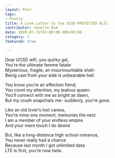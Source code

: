 ```yaml
---
layout: Post
tags: 
- Poetry
title: A Love Letter to the UCSD-PROTECTED Wifi
contributor: Janelle Kim
date: 2020-07-31T07:00:00.000+00:00
category: 1
featured: true

---
```

Dear UCSD wifi, you quirky gal,<br>You’re the ultimate femme fatale:<br>Mysterious, fragile, an insurmountable shell-<br>Being cast from your side is unbearable hell. 

You know you’re an affection fiend;<br>You covet my attention, my jealous queen.<br>You’ll connect with me as bright as dawn,<br>But my crush snapchats me- suddenly, you’re gone.

Like an old lover’s lost caress,<br>You’re mine one moment, memories the next.<br>I am a member of your endless empire<br>And your mere touch I do desire 

But, like a long-distance high school romance,<br>You never really had a chance<br>Because last month I got unlimited data<br>LTE is first; you’re now beta.